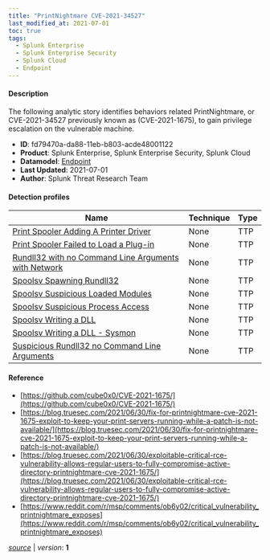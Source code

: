 ```yaml
---
title: "PrintNightmare CVE-2021-34527"
last_modified_at: 2021-07-01
toc: true
tags:
  - Splunk Enterprise
  - Splunk Enterprise Security
  - Splunk Cloud
  - Endpoint
---
```


#### Description

The following analytic story identifies behaviors related PrintNightmare, or CVE-2021-34527 previously known as (CVE-2021-1675), to gain privilege escalation on the vulnerable machine.

- **ID**: fd79470a-da88-11eb-b803-acde48001122
- **Product**: Splunk Enterprise, Splunk Enterprise Security, Splunk Cloud
- **Datamodel**: [Endpoint](https://docs.splunk.com/Documentation/CIM/latest/User/Endpoint)
- **Last Updated**: 2021-07-01
- **Author**: Splunk Threat Research Team

#### Detection profiles

| Name        | Technique   | Type         |
| ----------- | ----------- |--------------|
| [Print Spooler Adding A Printer Driver](/endpoint/print_spooler_adding_a_printer_driver/) | None | TTP |
| [Print Spooler Failed to Load a Plug-in](/endpoint/print_spooler_failed_to_load_a_plug-in/) | None | TTP |
| [Rundll32 with no Command Line Arguments with Network](/endpoint/rundll32_with_no_command_line_arguments_with_network/) | None | TTP |
| [Spoolsv Spawning Rundll32](/endpoint/spoolsv_spawning_rundll32/) | None | TTP |
| [Spoolsv Suspicious Loaded Modules](/endpoint/spoolsv_suspicious_loaded_modules/) | None | TTP |
| [Spoolsv Suspicious Process Access](/endpoint/spoolsv_suspicious_process_access/) | None | TTP |
| [Spoolsv Writing a DLL](/endpoint/spoolsv_writing_a_dll/) | None | TTP |
| [Spoolsv Writing a DLL - Sysmon](/endpoint/spoolsv_writing_a_dll_-_sysmon/) | None | TTP |
| [Suspicious Rundll32 no Command Line Arguments](/endpoint/suspicious_rundll32_no_command_line_arguments/) | None | TTP |

#### Reference

* [https://github.com/cube0x0/CVE-2021-1675/](https://github.com/cube0x0/CVE-2021-1675/)
* [https://blog.truesec.com/2021/06/30/fix-for-printnightmare-cve-2021-1675-exploit-to-keep-your-print-servers-running-while-a-patch-is-not-available/](https://blog.truesec.com/2021/06/30/fix-for-printnightmare-cve-2021-1675-exploit-to-keep-your-print-servers-running-while-a-patch-is-not-available/)
* [https://blog.truesec.com/2021/06/30/exploitable-critical-rce-vulnerability-allows-regular-users-to-fully-compromise-active-directory-printnightmare-cve-2021-1675/](https://blog.truesec.com/2021/06/30/exploitable-critical-rce-vulnerability-allows-regular-users-to-fully-compromise-active-directory-printnightmare-cve-2021-1675/)
* [https://www.reddit.com/r/msp/comments/ob6y02/critical_vulnerability_printnightmare_exposes](https://www.reddit.com/r/msp/comments/ob6y02/critical_vulnerability_printnightmare_exposes)



[*source*](https://github.com/splunk/security_content/tree/develop/stories/printnightmare_cve-2021-34527.yml) \| *version*: **1**